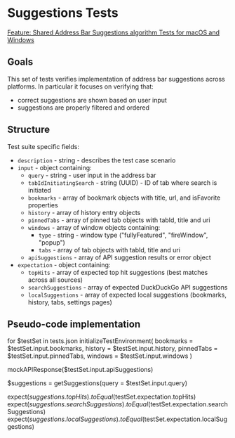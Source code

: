 # Suggestions Tests

[Feature: Shared Address Bar Suggestions algorithm Tests for macOS and Windows](https://app.asana.com/0/1202406491309510/1209464112525114)

## Goals

This set of tests verifies implementation of address bar suggestions across platforms. In particular it focuses on verifying that:

- correct suggestions are shown based on user input
- suggestions are properly filtered and ordered

## Structure

Test suite specific fields:

- `description` - string - describes the test case scenario
- `input` - object containing:
  - `query` - string - user input in the address bar
  - `tabIdInitiatingSearch` - string (UUID) - ID of tab where search is initiated
  - `bookmarks` - array of bookmark objects with title, url, and isFavorite properties
  - `history` - array of history entry objects
  - `pinnedTabs` - array of pinned tab objects with tabId, title and uri
  - `windows` - array of window objects containing:
    - `type` - string - window type ("fullyFeatured", "fireWindow", "popup")
    - `tabs` - array of tab objects with tabId, title and uri
  - `apiSuggestions` - array of API suggestion results or error object
- `expectation` - object containing:
  - `topHits` - array of expected top hit suggestions (best matches across all sources)
  - `searchSuggestions` - array of expected DuckDuckGo API suggestions
  - `localSuggestions` - array of expected local suggestions (bookmarks, history, tabs, settings pages)

## Pseudo-code implementation

for $testSet in tests.json
  initializeTestEnvironment(
    bookmarks = $testSet.input.bookmarks,
    history = $testSet.input.history,
    pinnedTabs = $testSet.input.pinnedTabs,
    windows = $testSet.input.windows
  )

  mockAPIResponse($testSet.input.apiSuggestions)

  $suggestions = getSuggestions(query = $testSet.input.query)

  expect($suggestions.topHits).toEqual($testSet.expectation.topHits)
  expect($suggestions.searchSuggestions).toEqual($testSet.expectation.searchSuggestions)
  expect($suggestions.localSuggestions).toEqual($testSet.expectation.localSuggestions)
